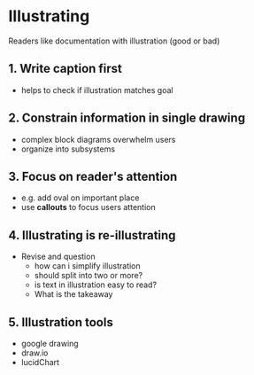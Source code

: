 # Illustrating

Readers like documentation with illustration (good or bad)

## 1. Write caption first

- helps to check if illustration matches goal

## 2. Constrain information in single drawing

- complex block diagrams overwhelm users
- organize into subsystems

## 3. Focus on reader's attention

- e.g. add oval on important place
- use **callouts** to focus users attention

## 4. Illustrating is re-illustrating

- Revise and question
  - how can i simplify illustration
  - should split into two or more?
  - is text in illustration easy to read?
  - What is the takeaway

## 5. Illustration tools

- google drawing
- draw.io
- lucidChart